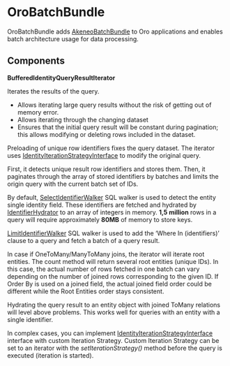 <a id="bundle-docs-platform-batch-bundle"></a>

# OroBatchBundle

OroBatchBundle adds <a href="https://github.com/oroinc/OroAkeneoBundle/blob/1.6.0/README.md" target="_blank">AkeneoBatchBundle</a> to Oro applications and enables batch architecture usage for data processing.

## Components

**BufferedIdentityQueryResultIterator**

Iterates the results of the query.

- Allows iterating large query results without the risk of getting out of memory error.
- Allows iterating through the changing dataset
- Ensures that the initial query result will be constant during pagination; this allows modifying or deleting rows included in the dataset.

Preloading of unique row identifiers fixes the query dataset. The iterator uses <a href="https://github.com/oroinc/platform/tree/4.2/src/Oro/Bundle/BatchBundle/ORM/Query/ResultIterator/IdentityIterationStrategyInterface.php" target="_blank">IdentityIterationStrategyInterface</a> to modify the original query.

First, it detects unique result row identifiers and stores them. Then, it paginates through the array of stored identifiers by batches and limits the origin query with the current batch set of IDs.

By default, <a href="https://github.com/oroinc/platform/tree/4.2/src/Oro/Bundle/BatchBundle/ORM/Query/ResultIterator/SelectIdentifierWalker.php" target="_blank">SelectIdentifierWalker</a> SQL walker is used to detect the entity single identity field. These identifiers are fetched and hydrated by <a href="https://github.com/oroinc/platform/tree/4.2/src/Oro/Bundle/BatchBundle/ORM/Query/ResultIterator/IdentifierHydrator.php" target="_blank">IdentifierHydrator</a> to an array of integers in memory. **1,5 million** rows in a query will require approximately **80MB** of memory to store keys.

<a href="https://github.com/oroinc/platform/tree/4.2/src/Oro/Bundle/BatchBundle/ORM/Query/ResultIterator/LimitIdentifierWalker.php" target="_blank">LimitIdentifierWalker</a> SQL walker is used to add the ‘Where In (identifiers)’ clause to a query and fetch a batch of a query result.

In case if OneToMany/ManyToMany joins, the iterator will iterate root entities. The count method will return several root entities (unique IDs).
In this case, the actual number of rows fetched in one batch can vary depending on the number of joined rows corresponding to the given ID.
If Order By is used on a joined field, the actual joined field order could be different while the Root Entities order stays consistent.

Hydrating the query result to an entity object with joined ToMany relations will level above problems. This works well for queries with an entity with a single identifier.

In complex cases, you can implement <a href="https://github.com/oroinc/platform/tree/4.2/src/Oro/Bundle/BatchBundle/ORM/Query/ResultIterator/IdentityIterationStrategyInterface.php" target="_blank">IdentityIterationStrategyInterface</a> interface with custom Iteration Strategy.
Custom Iteration Strategy can be set to an iterator with the *setIterationStrategy()* method before the query is executed (iteration is started).

<!-- Frontend -->
